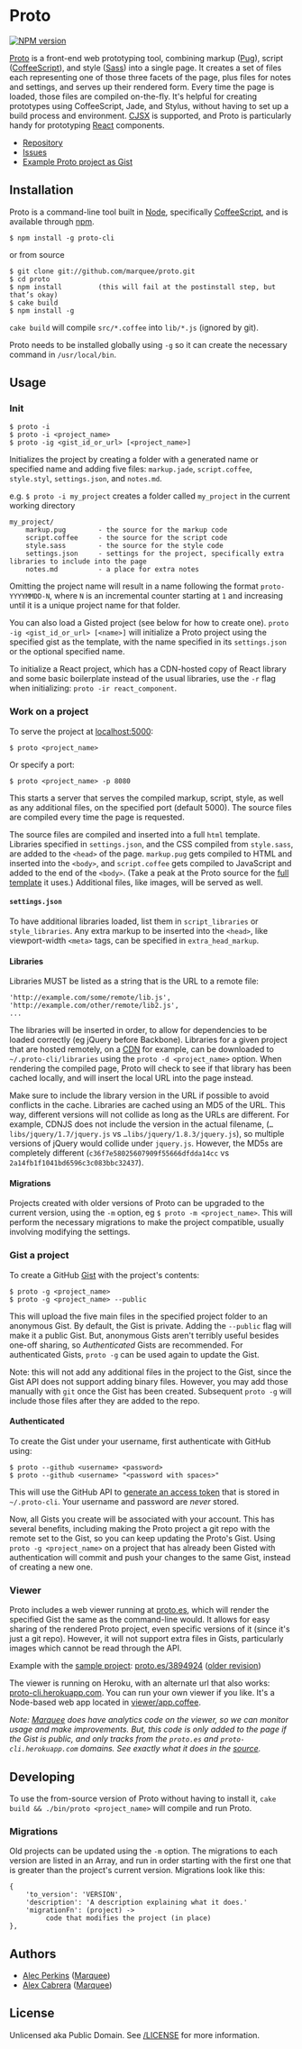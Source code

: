 # Proto 

[![NPM version](https://badge.fury.io/js/proto-cli.svg)](http://badge.fury.io/js/proto-cli)

[Proto](https://github.com/marquee/proto) is a front-end web prototyping tool, combining markup ([Pug](https://github.com/pugjs/pug/)), script ([CoffeeScript](http://coffeescript.org)), and style ([Sass](http://sass-lang.com/)) into a single page. It creates a set of files each representing one of those three facets of the page, plus files for notes and settings, and serves up their rendered form. Every time the page is loaded, those files are compiled on-the-fly. It's helpful for creating prototypes using CoffeeScript, Jade, and Stylus, without having to set up a build process and environment. [CJSX](https://github.com/jsdf/coffee-react-transform) is supported, and Proto is particularly handy for prototyping [React](http://facebook.github.io/react/) components.

* [Repository](https://github.com/marquee/proto)
* [Issues](https://github.com/marquee/proto/issues)
* [Example Proto project as Gist](https://gist.github.com/3894924)



## Installation

Proto is a command-line tool built in [Node](http://nodejs.org/), specifically [CoffeeScript](http://coffeescript.org), and is available through [npm](https://npmjs.org/).

    $ npm install -g proto-cli

or from source

    $ git clone git://github.com/marquee/proto.git
    $ cd proto
    $ npm install         (this will fail at the postinstall step, but that’s okay)
    $ cake build
    $ npm install -g

`cake build` will compile `src/*.coffee` into `lib/*.js` (ignored by git).

Proto needs to be installed globally using `-g` so it can create the necessary command in `/usr/local/bin`.



## Usage

### Init

    $ proto -i
    $ proto -i <project_name>
    $ proto -ig <gist_id_or_url> [<project_name>]

Initializes the project by creating a folder with a generated name or specified name and adding five files: `markup.jade`, `script.coffee`, `style.styl`, `settings.json`, and `notes.md`.

e.g. `$ proto -i my_project` creates a folder called `my_project` in the current working directory

    my_project/
        markup.pug        - the source for the markup code
        script.coffee     - the source for the script code
        style.sass        - the source for the style code
        settings.json     - settings for the project, specifically extra libraries to include into the page
        notes.md          - a place for extra notes

Omitting the project name will result in a name following the format `proto-YYYYMMDD-N`, where `N` is an incremental counter starting at `1` and increasing until it is a unique project name for that folder.

You can also load a Gisted project (see below for how to create one). `proto -ig <gist_id_or_url> [<name>]` will initialize a Proto project using the specified gist as the template, with the name specified in its `settings.json` or the optional specified name.

To initialize a React project, which has a CDN-hosted copy of React library and some basic boilerplate instead of the usual libraries, use the `-r` flag when initializing: `proto -ir react_component`.


### Work on a project

To serve the project at [localhost:5000](http://localhost:5000):

    $ proto <project_name>

Or specify a port:

    $ proto <project_name> -p 8080

This starts a server that serves the compiled markup, script, style, as well as any additional files, on the specified port (default 5000). The source files are compiled every time the page is requested.

The source files are compiled and inserted into a full `html` template. Libraries specified in `settings.json`, and the CSS compiled from `style.sass`, are added to the `<head>` of the page. `markup.pug` gets compiled to HTML and inserted into the `<body>`, and `script.coffee` gets compiled to JavaScript and added to the end of the `<body>`. (Take a peak at the Proto source for the [full template](https://github.com/droptype/proto/blob/master/src/renderer.coffee#L41) it uses.) Additional files, like images, will be served as well.

#### `settings.json`

To have additional libraries loaded, list them in `script_libraries` or `style_libraries`. Any extra markup to be inserted into the `<head>`, like viewport-width `<meta>` tags, can be specified in `extra_head_markup`.
 
#### Libraries
 
Libraries MUST be listed as a string that is the URL to a remote file:
 
    'http://example.com/some/remote/lib.js',
    'http://example.com/other/remote/lib2.js',
    ...
 
The libraries will be inserted in order, to allow for dependencies to be loaded correctly (eg jQuery before Backbone). Libraries for a given project that are hosted remotely, on a [CDN](http://cdnjs.com/) for example, can be downloaded to `~/.proto-cli/libraries` using the `proto -d <project_name>` option. When rendering the compiled page, Proto will check to see if that library has been cached locally, and will insert the local URL into the page instead.

Make sure to include the library version in the URL if possible to avoid conflicts in the cache. Libraries are cached using an MD5 of the URL. This way, different versions will not collide as long as the URLs are different. For example, CDNJS does not include the version in the actual filename, (`…libs/jquery/1.7/jquery.js` vs `…libs/jquery/1.8.3/jquery.js`), so multiple versions of jQuery would collide under `jquery.js`. However, the MD5s are completely different (`c36f7e58025607909f55666dfdda14cc` vs `2a14fb1f1041bd6596c3c083bbc32437`).
 


#### Migrations

Projects created with older versions of Proto can be upgraded to the current version, using the `-m` option, eg `$ proto -m <project_name>`. This will perform the necessary migrations to make the project compatible, usually involving modifying the settings.


### Gist a project

To create a GitHub [Gist](https://gist.github.com) with the project's contents:

    $ proto -g <project_name>
    $ proto -g <project_name> --public

This will upload the five main files in the specified project folder to an anonymous Gist. By default, the Gist is private. Adding the `--public` flag will make it a public Gist. But, anonymous Gists aren't terribly useful besides one-off sharing, so *Authenticated* Gists are recommended. For authenticated Gists, `proto -g` can be used again to update the Gist.

Note: this will not add any additional files in the project to the Gist, since the Gist API does not support adding binary files. However, you may add those manually with `git` once the Gist has been created. Subsequent `proto -g` will include those files after they are added to the repo.

#### Authenticated

To create the Gist under your username, first authenticate with GitHub using:

    $ proto --github <username> <password>
    $ proto --github <username> "<password with spaces>"

This will use the GitHub API to [generate an access token](http://developer.github.com/v3/oauth/#create-a-new-authorization) that is stored in `~/.proto-cli`. Your username and password are *never* stored.

Now, all Gists you create will be associated with your account. This has several benefits, including making the Proto project a git repo with the remote set to the Gist, so you can keep updating the Proto's Gist. Using `proto -g <project_name>` on a project that has already been Gisted with authentication will commit and push your changes to the same Gist, instead of creating a new one.


### Viewer

Proto includes a web viewer running at [proto.es](http://proto.es), which will render the specified Gist the same as the command-line would. It allows for easy sharing of the rendered Proto project, even specific versions of it (since it's just a git repo). However, it will not support extra files in Gists, particularly images which cannot be read through the API.

Example with the [sample project](https://gist.github.com/3894924): [proto.es/3894924](http://proto.es/3894924) ([older revision](http://proto.es/3894924/e7496f08d10dce02db7209473912a1aa0676ce13))

The viewer is running on Heroku, with an alternate url that also works: [proto-cli.herokuapp.com](http://proto-cli.herokuapp.com). You can run your own viewer if you like. It's a Node-based web app located in [viewer/app.coffee](https://github.com/droptype/proto/blob/master/viewer/app.coffee).

*Note: [Marquee](http://github.com/marquee) does have analytics code on the viewer, so we can monitor usage and make improvements. But, this code is only added to the page if the Gist is public, and only tracks from the `proto.es` and `proto-cli.herokuapp.com` domains. See exactly what it does in the [source](https://github.com/marquee/proto/blob/master/viewer/app.coffee).*



## Developing

To use the from-source version of Proto without having to install it, `cake build && ./bin/proto <project_name>` will compile and run Proto.

### Migrations

Old projects can be updated using the `-m` option. The migrations to each version are listed in an Array, and run in order starting with the first one that is greater than the project's current version. Migrations look like this:

    {
        'to_version': 'VERSION',
        'description': 'A description explaining what it does.'
        'migrationFn': (project) ->
             code that modifies the project (in place)
    },



## Authors

* [Alec Perkins](https://github.com/alecperkins) ([Marquee](http://marquee.by))
* [Alex Cabrera](https://github.com/alexcabrera) ([Marquee](http://marquee.by))



## License

Unlicensed aka Public Domain. See [/LICENSE](https://github.com/droptype/proto/blob/master/LICENSE) for more information.


